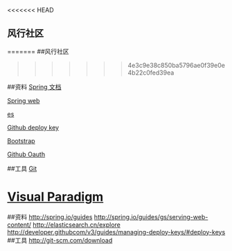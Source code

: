 <<<<<<< HEAD
## 风行社区

=======
##风行社区
>>>>>>> 4e3c9e38c850ba5796ae0f39e0e4b22c0fed39ea

##资料
[Spring 文档]( http://spring.io/guides) 

[Spring web](http://spring.io/guides/gs/serving-web-content/)

[es](http://elasticsearch.cn/explore) 

[Github deploy key](http://developer.githubcom/v3/guides/managing-deploy-keys/#deploy-keys)

[Bootstrap](http://v3.bootcss.com/getting-started/)

[Github Oauth](http://developer.github.com/apps/building-oauth-apps/creating-an-oauth-app/)

##工具
[Git](http://git-scm.com/download)

[Visual Paradigm](http://www.visual-paradigm.com)
=======
##资料
http://spring.io/guides
http://spring.io/guides/gs/serving-web-content/
http://elasticsearch.cn/explore 
http://developer.githubcom/v3/guides/managing-deploy-keys/#deploy-keys
##工具
http://git-scm.com/download


